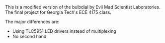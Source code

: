 This is a modified version of the bulbdial by Evil Mad Scientist Laboratories. The final project for Georgia Tech's ECE 4175 class.


The major differences are:
* Using TLC5951 LED drivers instead of multiplexing
* No second hand
